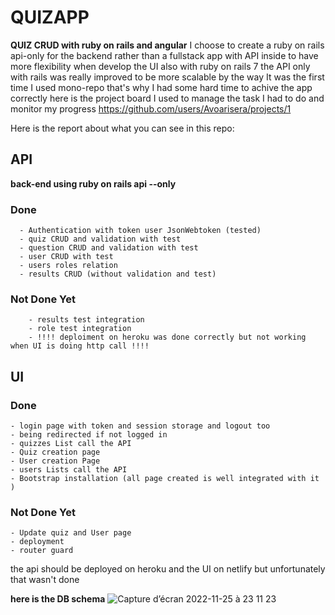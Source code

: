 # QUIZAPP
**QUIZ CRUD with ruby on rails and angular**
I choose to create a ruby on rails api-only for the backend rather than a fullstack app with API inside to have more flexibility when develop the UI also with ruby on rails 7 the API only with rails was really improved to be more scalable
by the way It was the first time I used mono-repo that's why I had some hard time to achive the app correctly
here is the project board I used to manage the task I had to do and  monitor my progress https://github.com/users/Avoarisera/projects/1

Here is the report about what you can see in this repo:

## API 
**back-end using ruby on rails api --only**
### Done
      - Authentication with token user JsonWebtoken (tested)
      - quiz CRUD and validation with test
      - question CRUD and validation with test
      - user CRUD with test
      - users roles relation 
      - results CRUD (without validation and test)
### Not Done Yet
        - results test integration 
        - role test integration 
        - !!!! deploiment on heroku was done correctly but not working when UI is doing http call !!!!
## UI 
### Done
    - login page with token and session storage and logout too
    - being redirected if not logged in 
    - quizzes List call the API
    - Quiz creation page
    - User creation Page
    - users Lists call the API 
    - Bootstrap installation (all page created is well integrated with it )
### Not Done Yet
    - Update quiz and User page
    - deployment
    - router guard

the api should be deployed on heroku and the UI on netlify but unfortunately that wasn't done 


**here is the DB schema**
![Capture d’écran 2022-11-25 à 23 11 23](https://user-images.githubusercontent.com/74425213/204051328-4019737d-d25b-413c-888d-865de0aa627f.png)
